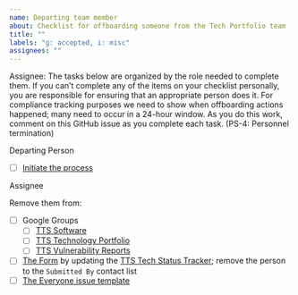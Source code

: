 ```yaml
---
name: Departing team member
about: Checklist for offboarding someone from the Tech Portfolio team
title: ""
labels: "g: accepted, i: misc"
assignees: ""
---
```


Assignee: The tasks below are organized by the role needed to complete them. If you canʼt complete
any of the items on your checklist personally, you are responsible for ensuring that an appropriate person
does it.
For compliance tracking purposes we need to show when offboarding actions happened; many need to
occur in a 24-hour window. As you do this work, comment on this GitHub issue as you complete each
task. (PS-4: Personnel termination)

Departing Person

- [ ] [Initiate the process](https://handbook.tts.gsa.gov/leaving-tts/)

Assignee

Remove them from:

- [ ] Google Groups
  - [ ] [TTS Software](https://groups.google.com/a/gsa.gov/forum/#!managemembers/tts-software/add)
  - [ ] [TTS Technology Portfolio](https://groups.google.com/a/gsa.gov/forum/#!managemembers/devops/add)
  - [ ] [TTS Vulnerability Reports](https://groups.google.com/a/gsa.gov/forum/#!managemembers/tts-vulnerability-reports/add)
- [ ] [The Form](https://app.smartsheet.com/b/form/6301909aaa764ce69fc9b7c5ff5fcbfd) by updating the [TTS Tech Status Tracker](https://app.smartsheet.com/sheets/ggc2rhGCqpMX3QFrFFr5fMf3J39xc7VRV8x8pH31?view=grid); remove the person to the `Submitted By` contact list
- [ ] [The Everyone issue template](https://github.com/18F/tts-tech-portfolio/blob/master/.github/ISSUE_TEMPLATE/everyone.md)
